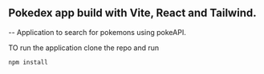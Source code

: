 ## Pokedex app build with Vite, React and Tailwind.

-- Application to search for pokemons using pokeAPI.

TO run the application clone the repo and run

```npm
npm install
```
